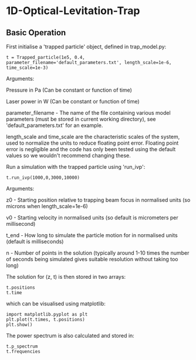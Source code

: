 # 1D-Optical-Levitation-Trap

## Basic Operation

First initialise a 'trapped particle' object, defined in trap_model.py:

    t = Trapped_particle(1e5, 0.4, parameter_filename='default_parameters.txt', length_scale=1e-6, time_scale=1e-3) 
    
Arguments:

Pressure in Pa (Can be constant or function of time)

Laser power in W (Can be constant or function of time)

parameter_filename - The name of the file containing various model parameters (must be stored in current working directory), see 'default_parameters.txt' for an example.

length_scale and time_scale are the characteristic scales of the system, used to normalize the units to reduce floating point error. 
Floating point error is negligible and the code has only been tested using the default values so we wouldn't recommend changing these.


Run a simulation with the trapped particle using 'run_ivp':

    t.run_ivp(1000,0,3000,10000)

Arguments:

z0 - Starting position relative to trapping beam focus in normalised units (so microns when length_scale=1e-6)

v0 - Starting velocity in normalised units (so default is micrometers per millisecond)

t_end - How long to simulate the particle motion for in normalised units (default is milliseconds)

n - Number of points in the solution (typically around 1-10 times the number of seconds being simulated gives suitable resolution without taking too long)

The solution for (z, t) is then stored in two arrays:

    t.positions
    t.time
    
which can be visualised using matplotlib:

    import matplotlib.pyplot as plt
    plt.plot(t.times, t.positions)
    plt.show()
      
The power spectrum is also calculated and stored in:

    t.p_spectrum
    t.frequencies
